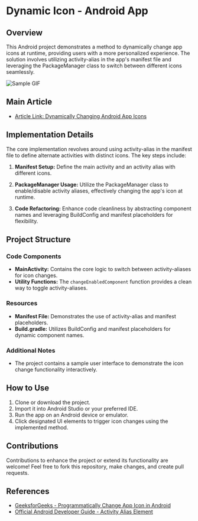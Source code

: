 # Dynamic Icon - Android App

## Overview
This Android project demonstrates a method to dynamically change app icons at runtime, providing users with a more personalized experience. The solution involves utilizing activity-alias in the app's manifest file and leveraging the PackageManager class to switch between different icons seamlessly.

![Sample GIF](https://github.com/oguzhanaslann/DynamicIcon/blob/master/sample/sample.gif)

## Main Article
- [Article Link: Dynamically Changing Android App Icons](https://medium.com/p/a61f8570ab9f)

## Implementation Details

The core implementation revolves around using activity-alias in the manifest file to define alternate activities with distinct icons. The key steps include:

1. **Manifest Setup:** Define the main activity and an activity alias with different icons.

2. **PackageManager Usage:** Utilize the PackageManager class to enable/disable activity aliases, effectively changing the app's icon at runtime.

3. **Code Refactoring:** Enhance code cleanliness by abstracting component names and leveraging BuildConfig and manifest placeholders for flexibility.

## Project Structure

### Code Components
- **MainActivity:** Contains the core logic to switch between activity-aliases for icon changes.
- **Utility Functions:** The `changeEnabledComponent` function provides a clean way to toggle activity-aliases.

### Resources
- **Manifest File:** Demonstrates the use of activity-alias and manifest placeholders.
- **Build.gradle:** Utilizes BuildConfig and manifest placeholders for dynamic component names.

### Additional Notes
- The project contains a sample user interface to demonstrate the icon change functionality interactively.

## How to Use

1. Clone or download the project.
2. Import it into Android Studio or your preferred IDE.
3. Run the app on an Android device or emulator.
4. Click designated UI elements to trigger icon changes using the implemented method.

## Contributions

Contributions to enhance the project or extend its functionality are welcome! Feel free to fork this repository, make changes, and create pull requests.

## References

- [GeeksforGeeks - Programmatically Change App Icon in Android](https://www.geeksforgeeks.org/how-to-change-app-icon-of-android-programmatically-in-android/)
- [Official Android Developer Guide - Activity Alias Element](https://developer.android.com/guide/topics/manifest/activity-alias-element)








